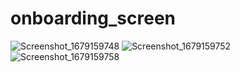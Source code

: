 # onboarding_screen

![Screenshot_1679159748](https://user-images.githubusercontent.com/115135886/226122736-f14cb741-1cf8-4919-b767-6008c9c84827.png)
![Screenshot_1679159752](https://user-images.githubusercontent.com/115135886/226122738-77878df5-5f5d-4fc6-a593-5d35310aa92e.png)
![Screenshot_1679159758](https://user-images.githubusercontent.com/115135886/226122739-a86eaf24-beeb-44ce-9711-9d0ebf42ecb5.png)
